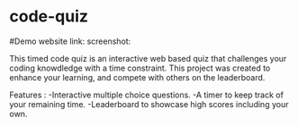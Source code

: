 # code-quiz
#Demo
website link:
screenshot:

This timed code quiz is an interactive web based quiz that challenges your coding knowdledge with a time constraint. This project was created to enhance your learning, and compete with others on the leaderboard.

Features : 
-Interactive multiple choice questions.
-A timer to keep track of your remaining time.
-Leaderboard to showcase high scores including your own.